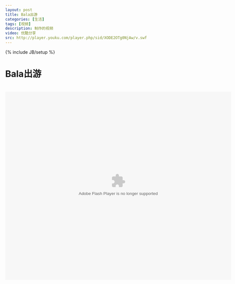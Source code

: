 ```yaml
---
layout: post
title: Bala出游
categories: [生活]
tags: [视频]
description: 制作的视频 
video: 优酷分享
src: http://player.youku.com/player.php/sid/XODE2OTg0NjAw/v.swf
---
```

{% include JB/setup %}
# Bala出游

<h1><embed src="http://player.youku.com/player.php/sid/XODE2OTg0NjAw/v.swf" allowFullScreen="true" quality="high" width="720" height="600" align="middle" allowScriptAccess="always" type="application/x-shockwave-flash"></embed></h1>
